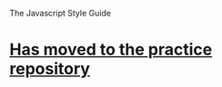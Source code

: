 The Javascript Style Guide

# [Has moved to the practice repository](https://github.com/thanpolas/Practice/blob/master/Javascript-Style-Guide.md)